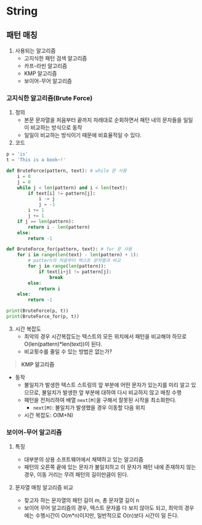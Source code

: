 # String

## 패턴 매칭
1. 사용되는 알고리즘
    - 고지식한 패턴 검색 알고리즘
    - 카프-라빈 알고리즘
    - KMP 알고리즘
    - 보이어-무어 알고리즘

### 고지식한 알고리즘(Brute Force)
1. 정의
    - 본문 문자열을 처음부터 끝까지 차례대로 순회하면서 패턴 내의 문자들을 일일이 비교하는 방식으로 동작
    - 일일이 비교하는 방식이기 때문에 비효율적일 수 있다.
2. 코드
```python
p = 'is'
t = 'This is a book~!'

def BruteForce(pattern, text): # while 문 사용
    i = 0
    j = 0
    while j < len(pattern) and i < len(text):
        if text[i] != pattern[j]:
            i -= j
            j = -1
        i += 1
        j += 1
    if j == len(pattern):
        return i - len(pattern)
    else:
        return -1

def BruteForce_for(pattern, text): # for 문 사용
    for i in range(len(text) - len(pattern) + 1):
        # pattern의 처음부터 텍스트 문자열과 비교
        for j in range(len(pattern)):
            if text[i+j] != pattern[j]:
                break
        else:
            return i
    else:
        return -1

print(BruteForce(p, t))
print(BruteForce_for(p, t))
```
3. 시간 복잡도
    - 최악의 경우 시간복잡도는 텍스트의 모든 위치에서 패턴을 비교해야 하므로 O(len(pattern)*len(text))이 된다.
    - 비교횟수를 줄일 수 있는 방법은 없는가?

> **KMP 알고리즘**
- 동작
    - 불일치가 발생한 텍스트 스트링의 앞 부분에 어떤 문자가 있는지를 미리 알고 있으므로, 불일치가 발생한 앞 부분에 대하여 다시 비교하지 않고 매칭 수행
    - 패턴을 전처리하여 배열 `next[M]`을 구해서 잘못된 시작을 최소화한다.
        - `next[M]`: 불일치가 발생했을 경우 이동할 다음 위치
    - 시간 복잡도: O(M+N)

### 보이어-무어 알고리즘
1. 특징
    - 대부분의 상용 소프트웨어에서 채택하고 있는 알고리즘
    - 패턴의 오른쪽 끝에 있는 문자가 불일치하고 이 문자가 패턴 내에 존재하지 않는 경우, 이동 거리는 무려 패턴의 길이만큼이 된다.

2. 문자열 매칭 알고리즘 비교
    - 찾고자 하는 문자열의 패턴 길이 m, 총 문자열 길이 n
    - 보이어 무어 알고리즘의 경우, 텍스트 문자를 다 보지 않아도 되고, 최악의 경우에는 수행시간이 O(m*n)이지만, 일반적으로 O(n)보다 시간이 덜 든다.